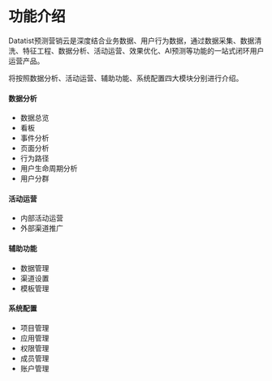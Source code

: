 # 功能介绍

Datatist预测营销云是深度结合业务数据、用户行为数据，通过数据采集、数据清洗、特征工程、数据分析、活动运营、效果优化、AI预测等功能的一站式闭环用户运营产品。

将按照数据分析、活动运营、辅助功能、系统配置四大模块分别进行介绍。

#### 数据分析

* 数据总览
* 看板
* 事件分析
* 页面分析
* 行为路径
* 用户生命周期分析
* 用户分群

#### 活动运营

* 内部活动运营
* 外部渠道推广

#### 辅助功能

* 数据管理
* 渠道设置
* 模板管理

#### 系统配置

* 项目管理
* 应用管理
* 权限管理
* 成员管理
* 账户管理




